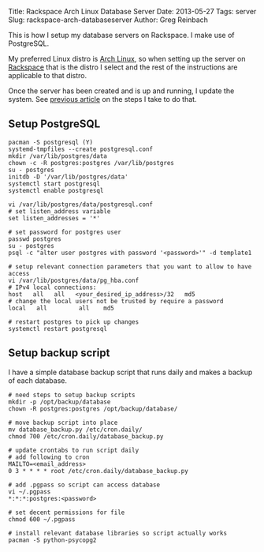 Title: Rackspace Arch Linux Database Server
Date: 2013-05-27
Tags: server
Slug: rackspace-arch-databaseserver
Author: Greg Reinbach

This is how I setup my database servers on Rackspace. I make use of PostgreSQL.

My preferred Linux distro is [Arch Linux](https://www.archlinux.org/), so when setting up the server on [Rackspace](https://www.rackspace.com/) that is the distro I select and the rest of the instructions are applicable to that distro.

Once the server has been created and is up and running, I update the system. See [previous article](|filename|rackspace-server-arch.md) on the steps I take to do that.


Setup PostgreSQL
----------------

    pacman -S postgresql (Y)
    systemd-tmpfiles --create postgresql.conf
    mkdir /var/lib/postgres/data
    chown -c -R postgres:postgres /var/lib/postgres
    su - postgres
    initdb -D '/var/lib/postgres/data'
    systemctl start postgresql
    systemctl enable postgresql

    vi /var/lib/postgres/data/postgresql.conf
    # set listen_address variable
    set listen_addresses = '*'

    # set password for postgres user
    passwd postgres
    su - postgres
    psql -c "alter user postgres with password '<password>'" -d template1

    # setup relevant connection parameters that you want to allow to have access
    vi /var/lib/postgres/data/pg_hba.conf
    # IPv4 local connections:
    host   all   all   <your_desired_ip_address>/32   md5
    # change the local users not be trusted by require a password
    local   all         all    md5

    # restart postgres to pick up changes
    systemctl restart postgresql


Setup backup script
-------------------

I have a simple database backup script that runs daily and makes a backup of each database.

    # need steps to setup backup scripts
    mkdir -p /opt/backup/database
    chown -R postgres:postgres /opt/backup/database/

    # move backup script into place
    mv database_backup.py /etc/cron.daily/
    chmod 700 /etc/cron.daily/database_backup.py

    # update crontabs to run script daily
    # add following to cron
    MAILTO=<email_address>
    0 3 * * * * root /etc/cron.daily/database_backup.py

    # add .pgpass so script can access database
    vi ~/.pgpass
    *:*:*:postgres:<password>

    # set decent permissions for file
    chmod 600 ~/.pgpass

    # install relevant database libraries so script actually works
    pacman -S python-psycopg2
